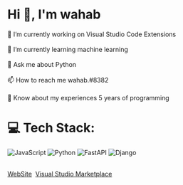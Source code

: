 
<h1 align="left">Hi 👋, I'm wahab</h1>
🔭 I’m currently working on Visual Studio Code Extensions <br><br>🌱 I’m currently learning machine learning<br><br>💬 Ask me about Python<br><br>📫 How to reach me wahab.#8382<br><br>📄 Know about my experiences 5 years of programming

# 💻 Tech Stack:

![JavaScript](https://img.shields.io/badge/javascript-%23323330.svg?style=for-the-badge&logo=javascript&logoColor=%23F7DF1E) ![Python](https://img.shields.io/badge/python-3670A0?style=for-the-badge&logo=python&logoColor=ffdd54) ![FastAPI](https://img.shields.io/badge/fastapi-005571?style=for-the-badge&logo=fastapi&logoColor=white) ![Django](https://img.shields.io/badge/django-%23092E20.svg?style=for-the-badge&logo=django&logoColor=white) 

<br>
<a href="https://www.linkedin.com/in/abder-rahmane-magroud/">WebSite</a> &nbsp<a href="https://marketplace.visualstudio.com/publishers/magabde">Visual Studio Marketplace</a>


